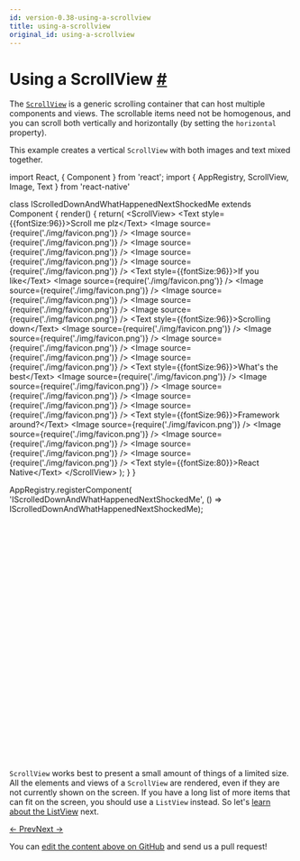 ```yaml
---
id: version-0.38-using-a-scrollview
title: using-a-scrollview
original_id: using-a-scrollview
---
```

<a id="content"></a><h1><a class="anchor" name="using-a-scrollview"></a>Using a ScrollView <a class="hash-link" href="docs/using-a-scrollview.html#using-a-scrollview">#</a></h1><div><p>The <a href="/react-native/docs/scrollview.html" target=""><code>ScrollView</code></a> is a generic scrolling container that can host multiple components and views. The scrollable items need not be homogenous, and you can scroll both vertically and horizontally (by setting the <code>horizontal</code> property).</p><p>This example creates a vertical <code>ScrollView</code> with both images and text mixed together.</p><div class="web-player"><div class="prism language-javascript">import React<span class="token punctuation">,</span> <span class="token punctuation">{</span> Component <span class="token punctuation">}</span> from <span class="token string">'react'</span><span class="token punctuation">;</span>
import <span class="token punctuation">{</span> AppRegistry<span class="token punctuation">,</span> ScrollView<span class="token punctuation">,</span> Image<span class="token punctuation">,</span> Text <span class="token punctuation">}</span> from <span class="token string">'react-native'</span>

class <span class="token class-name">IScrolledDownAndWhatHappenedNextShockedMe</span> extends <span class="token class-name">Component</span> <span class="token punctuation">{</span>
  <span class="token function">render<span class="token punctuation">(</span></span><span class="token punctuation">)</span> <span class="token punctuation">{</span>
      <span class="token keyword">return</span><span class="token punctuation">(</span>
        &lt;ScrollView<span class="token operator">&gt;</span>
          &lt;Text style<span class="token operator">=</span><span class="token punctuation">{</span><span class="token punctuation">{</span>fontSize<span class="token punctuation">:</span><span class="token number">96</span><span class="token punctuation">}</span><span class="token punctuation">}</span><span class="token operator">&gt;</span>Scroll me plz&lt;<span class="token operator">/</span>Text<span class="token operator">&gt;</span>
          &lt;Image source<span class="token operator">=</span><span class="token punctuation">{</span><span class="token function">require<span class="token punctuation">(</span></span><span class="token string">'./img/favicon.png'</span><span class="token punctuation">)</span><span class="token punctuation">}</span> <span class="token operator">/</span><span class="token operator">&gt;</span>
          &lt;Image source<span class="token operator">=</span><span class="token punctuation">{</span><span class="token function">require<span class="token punctuation">(</span></span><span class="token string">'./img/favicon.png'</span><span class="token punctuation">)</span><span class="token punctuation">}</span> <span class="token operator">/</span><span class="token operator">&gt;</span>
          &lt;Image source<span class="token operator">=</span><span class="token punctuation">{</span><span class="token function">require<span class="token punctuation">(</span></span><span class="token string">'./img/favicon.png'</span><span class="token punctuation">)</span><span class="token punctuation">}</span> <span class="token operator">/</span><span class="token operator">&gt;</span>
          &lt;Image source<span class="token operator">=</span><span class="token punctuation">{</span><span class="token function">require<span class="token punctuation">(</span></span><span class="token string">'./img/favicon.png'</span><span class="token punctuation">)</span><span class="token punctuation">}</span> <span class="token operator">/</span><span class="token operator">&gt;</span>
          &lt;Image source<span class="token operator">=</span><span class="token punctuation">{</span><span class="token function">require<span class="token punctuation">(</span></span><span class="token string">'./img/favicon.png'</span><span class="token punctuation">)</span><span class="token punctuation">}</span> <span class="token operator">/</span><span class="token operator">&gt;</span>
          &lt;Text style<span class="token operator">=</span><span class="token punctuation">{</span><span class="token punctuation">{</span>fontSize<span class="token punctuation">:</span><span class="token number">96</span><span class="token punctuation">}</span><span class="token punctuation">}</span><span class="token operator">&gt;</span>If you like&lt;<span class="token operator">/</span>Text<span class="token operator">&gt;</span>
          &lt;Image source<span class="token operator">=</span><span class="token punctuation">{</span><span class="token function">require<span class="token punctuation">(</span></span><span class="token string">'./img/favicon.png'</span><span class="token punctuation">)</span><span class="token punctuation">}</span> <span class="token operator">/</span><span class="token operator">&gt;</span>
          &lt;Image source<span class="token operator">=</span><span class="token punctuation">{</span><span class="token function">require<span class="token punctuation">(</span></span><span class="token string">'./img/favicon.png'</span><span class="token punctuation">)</span><span class="token punctuation">}</span> <span class="token operator">/</span><span class="token operator">&gt;</span>
          &lt;Image source<span class="token operator">=</span><span class="token punctuation">{</span><span class="token function">require<span class="token punctuation">(</span></span><span class="token string">'./img/favicon.png'</span><span class="token punctuation">)</span><span class="token punctuation">}</span> <span class="token operator">/</span><span class="token operator">&gt;</span>
          &lt;Image source<span class="token operator">=</span><span class="token punctuation">{</span><span class="token function">require<span class="token punctuation">(</span></span><span class="token string">'./img/favicon.png'</span><span class="token punctuation">)</span><span class="token punctuation">}</span> <span class="token operator">/</span><span class="token operator">&gt;</span>
          &lt;Image source<span class="token operator">=</span><span class="token punctuation">{</span><span class="token function">require<span class="token punctuation">(</span></span><span class="token string">'./img/favicon.png'</span><span class="token punctuation">)</span><span class="token punctuation">}</span> <span class="token operator">/</span><span class="token operator">&gt;</span>
          &lt;Text style<span class="token operator">=</span><span class="token punctuation">{</span><span class="token punctuation">{</span>fontSize<span class="token punctuation">:</span><span class="token number">96</span><span class="token punctuation">}</span><span class="token punctuation">}</span><span class="token operator">&gt;</span>Scrolling down&lt;<span class="token operator">/</span>Text<span class="token operator">&gt;</span>
          &lt;Image source<span class="token operator">=</span><span class="token punctuation">{</span><span class="token function">require<span class="token punctuation">(</span></span><span class="token string">'./img/favicon.png'</span><span class="token punctuation">)</span><span class="token punctuation">}</span> <span class="token operator">/</span><span class="token operator">&gt;</span>
          &lt;Image source<span class="token operator">=</span><span class="token punctuation">{</span><span class="token function">require<span class="token punctuation">(</span></span><span class="token string">'./img/favicon.png'</span><span class="token punctuation">)</span><span class="token punctuation">}</span> <span class="token operator">/</span><span class="token operator">&gt;</span>
          &lt;Image source<span class="token operator">=</span><span class="token punctuation">{</span><span class="token function">require<span class="token punctuation">(</span></span><span class="token string">'./img/favicon.png'</span><span class="token punctuation">)</span><span class="token punctuation">}</span> <span class="token operator">/</span><span class="token operator">&gt;</span>
          &lt;Image source<span class="token operator">=</span><span class="token punctuation">{</span><span class="token function">require<span class="token punctuation">(</span></span><span class="token string">'./img/favicon.png'</span><span class="token punctuation">)</span><span class="token punctuation">}</span> <span class="token operator">/</span><span class="token operator">&gt;</span>
          &lt;Image source<span class="token operator">=</span><span class="token punctuation">{</span><span class="token function">require<span class="token punctuation">(</span></span><span class="token string">'./img/favicon.png'</span><span class="token punctuation">)</span><span class="token punctuation">}</span> <span class="token operator">/</span><span class="token operator">&gt;</span>
          &lt;Text style<span class="token operator">=</span><span class="token punctuation">{</span><span class="token punctuation">{</span>fontSize<span class="token punctuation">:</span><span class="token number">96</span><span class="token punctuation">}</span><span class="token punctuation">}</span><span class="token operator">&gt;</span>What's the best&lt;<span class="token operator">/</span>Text<span class="token operator">&gt;</span>
          &lt;Image source<span class="token operator">=</span><span class="token punctuation">{</span><span class="token function">require<span class="token punctuation">(</span></span><span class="token string">'./img/favicon.png'</span><span class="token punctuation">)</span><span class="token punctuation">}</span> <span class="token operator">/</span><span class="token operator">&gt;</span>
          &lt;Image source<span class="token operator">=</span><span class="token punctuation">{</span><span class="token function">require<span class="token punctuation">(</span></span><span class="token string">'./img/favicon.png'</span><span class="token punctuation">)</span><span class="token punctuation">}</span> <span class="token operator">/</span><span class="token operator">&gt;</span>
          &lt;Image source<span class="token operator">=</span><span class="token punctuation">{</span><span class="token function">require<span class="token punctuation">(</span></span><span class="token string">'./img/favicon.png'</span><span class="token punctuation">)</span><span class="token punctuation">}</span> <span class="token operator">/</span><span class="token operator">&gt;</span>
          &lt;Image source<span class="token operator">=</span><span class="token punctuation">{</span><span class="token function">require<span class="token punctuation">(</span></span><span class="token string">'./img/favicon.png'</span><span class="token punctuation">)</span><span class="token punctuation">}</span> <span class="token operator">/</span><span class="token operator">&gt;</span>
          &lt;Image source<span class="token operator">=</span><span class="token punctuation">{</span><span class="token function">require<span class="token punctuation">(</span></span><span class="token string">'./img/favicon.png'</span><span class="token punctuation">)</span><span class="token punctuation">}</span> <span class="token operator">/</span><span class="token operator">&gt;</span>
          &lt;Text style<span class="token operator">=</span><span class="token punctuation">{</span><span class="token punctuation">{</span>fontSize<span class="token punctuation">:</span><span class="token number">96</span><span class="token punctuation">}</span><span class="token punctuation">}</span><span class="token operator">&gt;</span>Framework around<span class="token operator">?</span>&lt;<span class="token operator">/</span>Text<span class="token operator">&gt;</span>
          &lt;Image source<span class="token operator">=</span><span class="token punctuation">{</span><span class="token function">require<span class="token punctuation">(</span></span><span class="token string">'./img/favicon.png'</span><span class="token punctuation">)</span><span class="token punctuation">}</span> <span class="token operator">/</span><span class="token operator">&gt;</span>
          &lt;Image source<span class="token operator">=</span><span class="token punctuation">{</span><span class="token function">require<span class="token punctuation">(</span></span><span class="token string">'./img/favicon.png'</span><span class="token punctuation">)</span><span class="token punctuation">}</span> <span class="token operator">/</span><span class="token operator">&gt;</span>
          &lt;Image source<span class="token operator">=</span><span class="token punctuation">{</span><span class="token function">require<span class="token punctuation">(</span></span><span class="token string">'./img/favicon.png'</span><span class="token punctuation">)</span><span class="token punctuation">}</span> <span class="token operator">/</span><span class="token operator">&gt;</span>
          &lt;Image source<span class="token operator">=</span><span class="token punctuation">{</span><span class="token function">require<span class="token punctuation">(</span></span><span class="token string">'./img/favicon.png'</span><span class="token punctuation">)</span><span class="token punctuation">}</span> <span class="token operator">/</span><span class="token operator">&gt;</span>
          &lt;Image source<span class="token operator">=</span><span class="token punctuation">{</span><span class="token function">require<span class="token punctuation">(</span></span><span class="token string">'./img/favicon.png'</span><span class="token punctuation">)</span><span class="token punctuation">}</span> <span class="token operator">/</span><span class="token operator">&gt;</span>
          &lt;Text style<span class="token operator">=</span><span class="token punctuation">{</span><span class="token punctuation">{</span>fontSize<span class="token punctuation">:</span><span class="token number">80</span><span class="token punctuation">}</span><span class="token punctuation">}</span><span class="token operator">&gt;</span>React Native&lt;<span class="token operator">/</span>Text<span class="token operator">&gt;</span>
        &lt;<span class="token operator">/</span>ScrollView<span class="token operator">&gt;</span>
    <span class="token punctuation">)</span><span class="token punctuation">;</span>
  <span class="token punctuation">}</span>
<span class="token punctuation">}</span>


AppRegistry<span class="token punctuation">.</span><span class="token function">registerComponent<span class="token punctuation">(</span></span>
  <span class="token string">'IScrolledDownAndWhatHappenedNextShockedMe'</span><span class="token punctuation">,</span>
  <span class="token punctuation">(</span><span class="token punctuation">)</span> <span class="token operator">=</span><span class="token operator">&gt;</span> IScrolledDownAndWhatHappenedNextShockedMe<span class="token punctuation">)</span><span class="token punctuation">;</span></div><iframe style="margin-top:4px;" width="880" height="420" data-src="//cdn.rawgit.com/dabbott/react-native-web-player/gh-v1.2.4/index.html#code=import%20React%2C%20%7B%20Component%20%7D%20from%20'react'%3B%0Aimport%20%7B%20AppRegistry%2C%20ScrollView%2C%20Image%2C%20Text%20%7D%20from%20'react-native'%0A%0Aclass%20IScrolledDownAndWhatHappenedNextShockedMe%20extends%20Component%20%7B%0A%20%20render()%20%7B%0A%20%20%20%20%20%20return(%0A%20%20%20%20%20%20%20%20%3CScrollView%3E%0A%20%20%20%20%20%20%20%20%20%20%3CText%20style%3D%7B%7BfontSize%3A96%7D%7D%3EScroll%20me%20plz%3C%2FText%3E%0A%20%20%20%20%20%20%20%20%20%20%3CImage%20source%3D%7Brequire('.%2Fimg%2Ffavicon.png')%7D%20%2F%3E%0A%20%20%20%20%20%20%20%20%20%20%3CImage%20source%3D%7Brequire('.%2Fimg%2Ffavicon.png')%7D%20%2F%3E%0A%20%20%20%20%20%20%20%20%20%20%3CImage%20source%3D%7Brequire('.%2Fimg%2Ffavicon.png')%7D%20%2F%3E%0A%20%20%20%20%20%20%20%20%20%20%3CImage%20source%3D%7Brequire('.%2Fimg%2Ffavicon.png')%7D%20%2F%3E%0A%20%20%20%20%20%20%20%20%20%20%3CImage%20source%3D%7Brequire('.%2Fimg%2Ffavicon.png')%7D%20%2F%3E%0A%20%20%20%20%20%20%20%20%20%20%3CText%20style%3D%7B%7BfontSize%3A96%7D%7D%3EIf%20you%20like%3C%2FText%3E%0A%20%20%20%20%20%20%20%20%20%20%3CImage%20source%3D%7Brequire('.%2Fimg%2Ffavicon.png')%7D%20%2F%3E%0A%20%20%20%20%20%20%20%20%20%20%3CImage%20source%3D%7Brequire('.%2Fimg%2Ffavicon.png')%7D%20%2F%3E%0A%20%20%20%20%20%20%20%20%20%20%3CImage%20source%3D%7Brequire('.%2Fimg%2Ffavicon.png')%7D%20%2F%3E%0A%20%20%20%20%20%20%20%20%20%20%3CImage%20source%3D%7Brequire('.%2Fimg%2Ffavicon.png')%7D%20%2F%3E%0A%20%20%20%20%20%20%20%20%20%20%3CImage%20source%3D%7Brequire('.%2Fimg%2Ffavicon.png')%7D%20%2F%3E%0A%20%20%20%20%20%20%20%20%20%20%3CText%20style%3D%7B%7BfontSize%3A96%7D%7D%3EScrolling%20down%3C%2FText%3E%0A%20%20%20%20%20%20%20%20%20%20%3CImage%20source%3D%7Brequire('.%2Fimg%2Ffavicon.png')%7D%20%2F%3E%0A%20%20%20%20%20%20%20%20%20%20%3CImage%20source%3D%7Brequire('.%2Fimg%2Ffavicon.png')%7D%20%2F%3E%0A%20%20%20%20%20%20%20%20%20%20%3CImage%20source%3D%7Brequire('.%2Fimg%2Ffavicon.png')%7D%20%2F%3E%0A%20%20%20%20%20%20%20%20%20%20%3CImage%20source%3D%7Brequire('.%2Fimg%2Ffavicon.png')%7D%20%2F%3E%0A%20%20%20%20%20%20%20%20%20%20%3CImage%20source%3D%7Brequire('.%2Fimg%2Ffavicon.png')%7D%20%2F%3E%0A%20%20%20%20%20%20%20%20%20%20%3CText%20style%3D%7B%7BfontSize%3A96%7D%7D%3EWhat's%20the%20best%3C%2FText%3E%0A%20%20%20%20%20%20%20%20%20%20%3CImage%20source%3D%7Brequire('.%2Fimg%2Ffavicon.png')%7D%20%2F%3E%0A%20%20%20%20%20%20%20%20%20%20%3CImage%20source%3D%7Brequire('.%2Fimg%2Ffavicon.png')%7D%20%2F%3E%0A%20%20%20%20%20%20%20%20%20%20%3CImage%20source%3D%7Brequire('.%2Fimg%2Ffavicon.png')%7D%20%2F%3E%0A%20%20%20%20%20%20%20%20%20%20%3CImage%20source%3D%7Brequire('.%2Fimg%2Ffavicon.png')%7D%20%2F%3E%0A%20%20%20%20%20%20%20%20%20%20%3CImage%20source%3D%7Brequire('.%2Fimg%2Ffavicon.png')%7D%20%2F%3E%0A%20%20%20%20%20%20%20%20%20%20%3CText%20style%3D%7B%7BfontSize%3A96%7D%7D%3EFramework%20around%3F%3C%2FText%3E%0A%20%20%20%20%20%20%20%20%20%20%3CImage%20source%3D%7Brequire('.%2Fimg%2Ffavicon.png')%7D%20%2F%3E%0A%20%20%20%20%20%20%20%20%20%20%3CImage%20source%3D%7Brequire('.%2Fimg%2Ffavicon.png')%7D%20%2F%3E%0A%20%20%20%20%20%20%20%20%20%20%3CImage%20source%3D%7Brequire('.%2Fimg%2Ffavicon.png')%7D%20%2F%3E%0A%20%20%20%20%20%20%20%20%20%20%3CImage%20source%3D%7Brequire('.%2Fimg%2Ffavicon.png')%7D%20%2F%3E%0A%20%20%20%20%20%20%20%20%20%20%3CImage%20source%3D%7Brequire('.%2Fimg%2Ffavicon.png')%7D%20%2F%3E%0A%20%20%20%20%20%20%20%20%20%20%3CText%20style%3D%7B%7BfontSize%3A80%7D%7D%3EReact%20Native%3C%2FText%3E%0A%20%20%20%20%20%20%20%20%3C%2FScrollView%3E%0A%20%20%20%20)%3B%0A%20%20%7D%0A%7D%0A%0A%0AAppRegistry.registerComponent(%0A%20%20'IScrolledDownAndWhatHappenedNextShockedMe'%2C%0A%20%20()%20%3D%3E%20IScrolledDownAndWhatHappenedNextShockedMe)%3B" frameborder="0"></iframe></div><p><code>ScrollView</code> works best to present a small amount of things of a limited size. All the elements and views of a <code>ScrollView</code> are rendered, even if they are not currently shown on the screen. If you have a long list of more items that can fit on the screen, you should use a <code>ListView</code> instead. So let's <a href="/react-native/docs/using-a-listview.html" target="">learn about the ListView</a> next.</p></div><div class="docs-prevnext"><a class="docs-prev" href="docs/handling-text-input.html#content">← Prev</a><a class="docs-next" href="docs/using-a-listview.html#content">Next →</a></div><p class="edit-page-block">You can <a target="_blank" href="https://github.com/facebook/react-native/blob/master/docs/UsingAScrollView.md">edit the content above on GitHub</a> and send us a pull request!</p>
